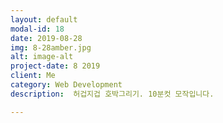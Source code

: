 ```yaml
---
layout: default
modal-id: 18
date: 2019-08-28
img: 8-28amber.jpg
alt: image-alt
project-date: 8 2019
client: Me
category: Web Development
description:  허겁지겁 호박그리기. 10분컷 모작입니다.

---
```

